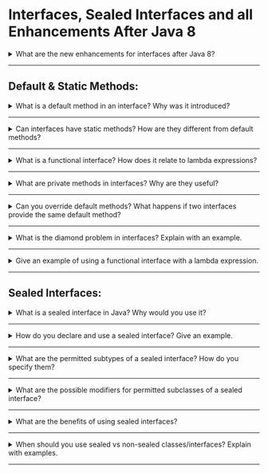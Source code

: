 # Interfaces, Sealed Interfaces and all Enhancements After Java 8

<details>
<summary>What are the new enhancements for interfaces after Java 8?</summary>

Java 8 and later versions introduced several important enhancements to interfaces, making them more powerful and flexible:

<strong>Java 8 Enhancements:</strong>
- <strong>Default Methods:</strong> Interfaces can have concrete methods with a default implementation using the <code>default</code> keyword.
    - Allows interfaces to evolve without breaking existing implementations.
    - Example:

```java
interface MyInterface {
    default void show() {
        System.out.println("Default implementation");
    }
}
```
- <strong>Static Methods:</strong> Interfaces can have static methods (called on the interface, not on instances).
    - Example:

```java
interface MyInterface {
    static void util() {
        System.out.println("Static method in interface");
    }
}
```
- <strong>Functional Interfaces:</strong> Interfaces with a single abstract method can be used as lambda expressions (e.g., Runnable, Comparator).
    - Marked with <code>@FunctionalInterface</code> annotation (optional but recommended).

<strong>Java 9 Enhancements:</strong>
- <strong>Private Methods:</strong> Interfaces can have private methods (both static and instance) to share code between default methods.
    - Example:

```java
interface MyInterface {
    private void helper() {
        System.out.println("Private method");
    }
    default void show() {
        helper();
    }
}
```

<strong>Java 16 (Preview) and Java 17+:</strong>
- <strong>Sealed Interfaces:</strong> Interfaces can be declared <code>sealed</code> to restrict which classes or interfaces can implement them.
    - Example:

```java
public sealed interface Shape permits Circle, Rectangle {}
public final class Circle implements Shape {}
public final class Rectangle implements Shape {}
```

<strong>Summary Table:</strong>
| Version | Enhancement         | Description                                    |
|---------|--------------------|------------------------------------------------|
| Java 8  | Default Methods    | Concrete methods with default implementation   |
| Java 8  | Static Methods     | Static utility methods in interfaces           |
| Java 8  | Functional Interfaces | Single abstract method, lambda support      |
| Java 9  | Private Methods    | Code sharing between default methods           |
| Java 17 | Sealed Interfaces  | Restrict which classes can implement interface |

</details>
<hr>

## Default & Static Methods:

<details>
<summary>What is a default method in an interface? Why was it introduced?</summary>
A default method is a concrete method in an interface, declared with the <code>default</code> keyword. It allows interfaces to provide a default implementation so that new methods can be added to interfaces without breaking existing implementations. This was introduced to support backward compatibility with evolving APIs (e.g., Java 8's new methods in <code>Collection</code> interfaces).
</details>
<hr>

<details>
<summary>Can interfaces have static methods? How are they different from default methods?</summary>
Yes, since Java 8, interfaces can have static methods. Static methods belong to the interface itself (not to instances) and can only be called using the interface name. Default methods are instance methods and can be overridden by implementing classes.
</details>
<hr>

<details>
<summary>What is a functional interface? How does it relate to lambda expressions?</summary>
A functional interface is an interface with exactly one abstract method. It can have any number of default or static methods. Functional interfaces are the basis for lambda expressions and method references in Java. Examples: <code>Runnable</code>, <code>Comparator</code>, <code>Callable</code>.
</details>
<hr>

<details>
<summary>What are private methods in interfaces? Why are they useful?</summary>
Since Java 9, interfaces can have private methods (both static and instance). These methods are used to share common code between default methods within the same interface, improving code reuse and maintainability. Private methods are not accessible to implementing classes.
</details>
<hr>


<details>
<summary>Can you override default methods? What happens if two interfaces provide the same default method?</summary>
Yes, implementing classes can override default methods. If a class implements two interfaces with the same default method, the class must override the method to resolve the conflict (the "diamond problem").
</details>
<hr>

<details>
<summary>What is the diamond problem in interfaces? Explain with an example.</summary>

The <strong>diamond problem</strong> occurs when a class implements two interfaces that both provide a default method with the same signature. The compiler cannot decide which default implementation to use, so the class must override the method to resolve the conflict.

<strong>Example:</strong>

```java
interface A {
    default void greet() {
        System.out.println("Hello from A");
    }
}

interface B {
    default void greet() {
        System.out.println("Hello from B");
    }
}

class C implements A, B {
    // Compilation error if greet() is not overridden
    @Override
    public void greet() {
        // You must explicitly choose or combine the implementations
        A.super.greet(); // or B.super.greet();
        // Or provide your own implementation
        System.out.println("Hello from C");
    }
}

public class DiamondProblemDemo {
    public static void main(String[] args) {
        C c = new C();
        c.greet();
    }
}
```
- If <code>C</code> does not override <code>greet()</code>, the compiler will report an error due to ambiguity.
- You can resolve the conflict by overriding the method and optionally calling one or both super-interface implementations.

<strong>Summary:</strong>
The diamond problem in interfaces is resolved in Java by requiring the implementing class to override the conflicting default method.

</details>
<hr>

<details>
<summary>Give an example of using a functional interface with a lambda expression.</summary>
<strong>Example:</strong>

```java
@FunctionalInterface
interface MyFunc {
    int operate(int a, int b);
}

MyFunc add = (a, b) -> a + b;
System.out.println(add.operate(2, 3)); // Output: 5
```
</details>
<hr>

## Sealed Interfaces:

<details>
<summary>What is a sealed interface in Java? Why would you use it?</summary>
A sealed interface (introduced in Java 17) restricts which classes or interfaces can implement it, using the <code>permits</code> clause. This provides better control over the type hierarchy and helps model domain constraints more safely.
</details>
<hr>

<details>
<summary>How do you declare and use a sealed interface? Give an example.</summary>
<strong>Example:</strong>

```java
public sealed interface Shape permits Circle, Rectangle {}
public final class Circle implements Shape {}
public final class Rectangle implements Shape {}
```
- Only <code>Circle</code> and <code>Rectangle</code> can implement <code>Shape</code>.
- Any attempt to implement <code>Shape</code> in another class will result in a compilation error.
</details>
<hr>

<details>
<summary>What are the permitted subtypes of a sealed interface? How do you specify them?</summary>
Permitted subtypes are the only classes or interfaces allowed to implement or extend the sealed interface. They are specified using the <code>permits</code> keyword in the interface declaration.
</details>
<hr>

<details>
<summary>What are the possible modifiers for permitted subclasses of a sealed interface?</summary>
Permitted subclasses must be declared as <code>final</code> (cannot be extended), <code>sealed</code> (can further restrict subtypes), or <code>non-sealed</code> (removes sealing for that branch).
<strong>Example:</strong>

```java
public sealed interface Vehicle permits Car, Truck {}
public final class Car implements Vehicle {} // No further subclassing
public sealed class Truck implements Vehicle permits Pickup, Lorry {}
public non-sealed class Pickup extends Truck {} // Pickup can be subclassed freely
public final class Lorry extends Truck {}
```
</details>
<hr>

<details>
<summary>What are the benefits of using sealed interfaces?</summary>
- Better control over the type hierarchy
- Improved maintainability and security
- Enables exhaustive pattern matching (future Java features)
- Prevents unwanted or accidental implementations
</details>
<hr>

<details>
<summary>When should you use sealed vs non-sealed classes/interfaces? Explain with examples.</summary>

<strong>Sealed:</strong>
- Use <strong>sealed</strong> when you want to strictly control which classes or interfaces can extend or implement a type.
- This is useful for modeling closed hierarchies, enforcing domain rules, and enabling exhaustive checks (e.g., in switch expressions).
- Example use cases: algebraic data types, domain models where only a fixed set of subtypes is allowed.

<strong>Example:</strong>

```java
public sealed interface Payment permits CreditCard, Paypal {}
public final class CreditCard implements Payment {}
public final class Paypal implements Payment {}
```
- Only <code>CreditCard</code> and <code>Paypal</code> can implement <code>Payment</code>.

<strong>Non-sealed:</strong>
- Use <strong>non-sealed</strong> when you want to open up a branch of a sealed hierarchy for further extension.
- This is useful when you want to restrict most subtypes, but allow one or more to be extended freely (e.g., for plugins, extensibility, or frameworks).

<strong>Example:</strong>

```java
public sealed interface Vehicle permits Car, Truck {}
public final class Car implements Vehicle {}
public non-sealed class Truck implements Vehicle {} // Truck can be subclassed by anyone
```
- <code>Car</code> cannot be subclassed, but <code>Truck</code> can be extended by any class.

<strong>Summary:</strong>
- Use <strong>sealed</strong> for strict, closed hierarchies.
- Use <strong>non-sealed</strong> to allow further extension in specific branches of a sealed hierarchy.
- This gives you fine-grained control over your type system and helps model your domain more accurately.

</details>
<hr>